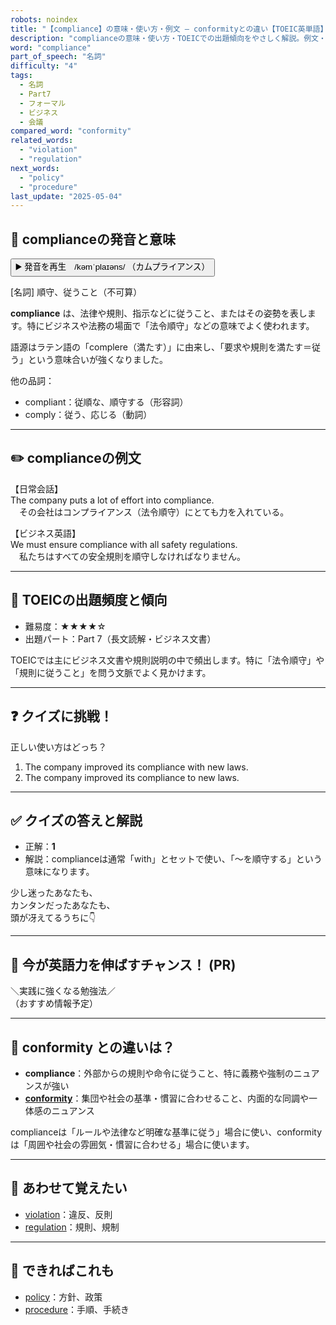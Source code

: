 ```yaml
---
robots: noindex
title: "【compliance】の意味・使い方・例文 ― conformityとの違い【TOEIC英単語】"
description: "complianceの意味・使い方・TOEICでの出題傾向をやさしく解説。例文・クイズ付きでconformityとの違いもわかりやすく学べます。"
word: "compliance"
part_of_speech: "名詞"
difficulty: "4"
tags:
  - 名詞
  - Part7
  - フォーマル
  - ビジネス
  - 会議
compared_word: "conformity"
related_words:
  - "violation"
  - "regulation"
next_words:
  - "policy"
  - "procedure"
last_update: "2025-05-04"
---
```


## 🔰 complianceの発音と意味

<button class="play-audio" onclick="playTTS('compliance')">
  <span class="play-audio-main">
    ▶️ 発音を再生　/kəmˈplaɪəns/
  </span>
  <span class="play-audio-sub">
    （カムプライアンス）
  </span>
</button>

[名詞] 順守、従うこと（不可算）

**compliance** は、法律や規則、指示などに従うこと、またはその姿勢を表します。特にビジネスや法務の場面で「法令順守」などの意味でよく使われます。

語源はラテン語の「complere（満たす）」に由来し、「要求や規則を満たす＝従う」という意味合いが強くなりました。

他の品詞：  
- compliant：従順な、順守する（形容詞）
- comply：従う、応じる（動詞）

---

## ✏️ complianceの例文

【日常会話】  
The company puts a lot of effort into compliance.  
　その会社はコンプライアンス（法令順守）にとても力を入れている。

【ビジネス英語】  
We must ensure compliance with all safety regulations.  
　私たちはすべての安全規則を順守しなければなりません。

---

## 🎯 TOEICの出題頻度と傾向

- 難易度：★★★★☆
- 出題パート：Part 7（長文読解・ビジネス文書）

TOEICでは主にビジネス文書や規則説明の中で頻出します。特に「法令順守」や「規則に従うこと」を問う文脈でよく見かけます。

---

## ❓ クイズに挑戦！

正しい使い方はどっち？

1. The company improved its compliance with new laws.  
2. The company improved its compliance to new laws.

---

## ✅ クイズの答えと解説

- 正解：**1**
- 解説：complianceは通常「with」とセットで使い、「～を順守する」という意味になります。

少し迷ったあなたも、  
カンタンだったあなたも、  
頭が冴えてるうちに👇️

---

## 🚀 今が英語力を伸ばすチャンス！ (PR)

<div class="info-center">
＼実践に強くなる勉強法／<br>  
（おすすめ情報予定）
</div>

---

## 🤔  conformity との違いは？

- **compliance**：外部からの規則や命令に従うこと、特に義務や強制のニュアンスが強い
- **[conformity](/word/conformity)**：集団や社会の基準・慣習に合わせること、内面的な同調や一体感のニュアンス

complianceは「ルールや法律など明確な基準に従う」場合に使い、conformityは「周囲や社会の雰囲気・慣習に合わせる」場合に使います。

---

## 🧩 あわせて覚えたい

- [violation](/word/violation)：違反、反則
- [regulation](/word/regulation)：規則、規制

---

## 📖 できればこれも

- [policy](/word/policy)：方針、政策
- [procedure](/word/procedure)：手順、手続き

<!-- cvid: aid08_bid46 -->
